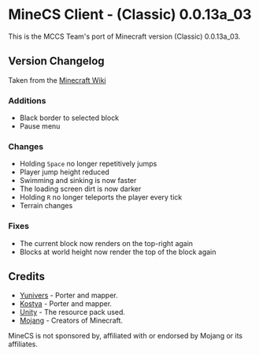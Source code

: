 # MineCS Client - (Classic) 0.0.13a_03

This is the MCCS Team's port of Minecraft version (Classic) 0.0.13a_03.

## Version Changelog

Taken from the [Minecraft Wiki](https://minecraft.wiki/w/Java_Edition_Classic_0.0.13a_03)

### Additions

+ Black border to selected block
+ Pause menu

### Changes

+ Holding `Space` no longer repetitively jumps
+ Player jump height reduced
+ Swimming and sinking is now faster
+ The loading screen dirt is now darker
+ Holding `R` no longer teleports the player every tick
+ Terrain changes

### Fixes

+ The current block now renders on the top-right again
+ Blocks at world height now render the top of the block again

## Credits

- [Yunivers](https://www.github.com/aityunivers) - Porter and mapper.
- [Kostya](https://www.github.com/1987kostya) - Porter and mapper.
- [Unity](https://github.com/Unity-Resource-Pack/Unity) - The resource pack used.
- [Mojang](https://www.minecraft.net/) - Creators of Minecraft.

MineCS is not sponsored by, affiliated with or endorsed by Mojang or its affiliates.
